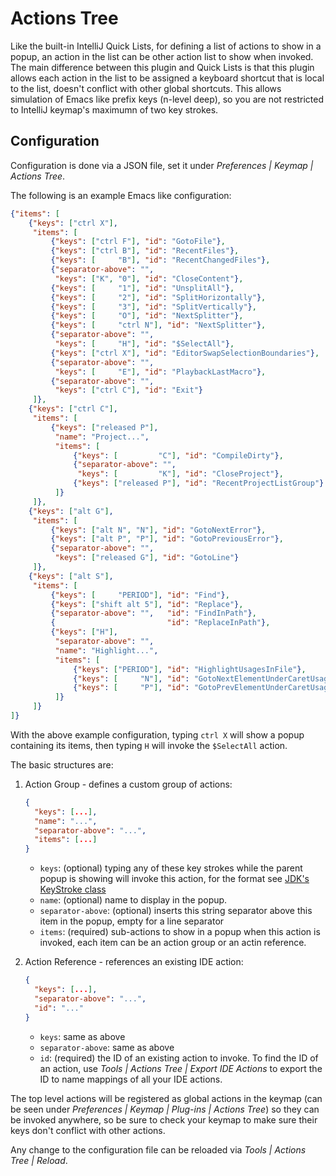 # Actions Tree

Like the built-in IntelliJ Quick Lists, for defining a list of actions to show in a popup, an action in the list can be other action list to show when invoked. The main difference between this plugin and Quick Lists is that this plugin allows each action in the list to be assigned a keyboard shortcut that is local to the list, doesn't conflict with other global shortcuts. This allows simulation of Emacs like prefix keys (n-level deep), so you are not restricted to IntelliJ keymap's maximumn of two key strokes.

## Configuration

Configuration is done via a JSON file, set it under *Preferences | Keymap | Actions Tree*.

The following is an example Emacs like configuration:

```json
{"items": [
    {"keys": ["ctrl X"],
     "items": [
         {"keys": ["ctrl F"], "id": "GotoFile"},
         {"keys": ["ctrl B"], "id": "RecentFiles"},
         {"keys": [     "B"], "id": "RecentChangedFiles"},
         {"separator-above": "",
          "keys": ["K", "0"], "id": "CloseContent"},
         {"keys": [     "1"], "id": "UnsplitAll"},
         {"keys": [     "2"], "id": "SplitHorizontally"},
         {"keys": [     "3"], "id": "SplitVertically"},
         {"keys": [     "O"], "id": "NextSplitter"},
         {"keys": [     "ctrl N"], "id": "NextSplitter"},
         {"separator-above": "",
          "keys": [     "H"], "id": "$SelectAll"},
         {"keys": ["ctrl X"], "id": "EditorSwapSelectionBoundaries"},
         {"separator-above": "",
          "keys": [     "E"], "id": "PlaybackLastMacro"},
         {"separator-above": "",
          "keys": ["ctrl C"], "id": "Exit"}
     ]},
    {"keys": ["ctrl C"],
     "items": [
         {"keys": ["released P"],
          "name": "Project...",
          "items": [
              {"keys": [         "C"], "id": "CompileDirty"},
              {"separator-above": "",
               "keys": [         "K"], "id": "CloseProject"},
              {"keys": ["released P"], "id": "RecentProjectListGroup"}
          ]}
     ]},
    {"keys": ["alt G"],
     "items": [
         {"keys": ["alt N", "N"], "id": "GotoNextError"},
         {"keys": ["alt P", "P"], "id": "GotoPreviousError"},
         {"separator-above": "",
          "keys": ["released G"], "id": "GotoLine"}
     ]},
    {"keys": ["alt S"],
     "items": [
         {"keys": [     "PERIOD"], "id": "Find"},
         {"keys": ["shift alt 5"], "id": "Replace"},
         {"separator-above": "",   "id": "FindInPath"},
         {                         "id": "ReplaceInPath"},
         {"keys": ["H"],
          "separator-above": "",
          "name": "Highlight...",
          "items": [
              {"keys": ["PERIOD"], "id": "HighlightUsagesInFile"},
              {"keys": [     "N"], "id": "GotoNextElementUnderCaretUsage"},
              {"keys": [     "P"], "id": "GotoPrevElementUnderCaretUsage"}
          ]}
     ]}
]}
```

With the above example configuration, typing `ctrl X` will show a popup containing its items, then typing `H` will invoke the `$SelectAll` action.

The basic structures are:

1. Action Group - defines a custom group of actions:

    ```json
    {
      "keys": [...],
      "name": "...",
      "separator-above": "...",
      "items": [...]
    }
    ```
    - `keys`: (optional) typing any of these key strokes while the parent popup is showing will invoke this action, for the format see [JDK's KeyStroke class](https://docs.oracle.com/javase/8/docs/api/javax/swing/KeyStroke.html#getKeyStroke-java.lang.String-)
    - `name`: (optional) name to display in the popup.
    - `separator-above`: (optional) inserts this string separator above this item in the popup, empty for a line separator
    - `items`: (required) sub-actions to show in a popup when this action is invoked, each item can be an action group or an actin reference.
2. Action Reference - references an existing IDE action:

    ```json
    {
      "keys": [...],
      "separator-above": "...",
      "id": "..."
    }
    ```
    - `keys`: same as above
    - `separator-above`: same as above
    - `id`: (required) the ID of an existing action to invoke. To find the ID of an action, use *Tools | Actions Tree | Export IDE Actions* to export the ID to name mappings of all your IDE actions.

The top level actions will be registered as global actions in the keymap (can be seen under *Preferences | Keymap | Plug-ins | Actions Tree*) so they can be invoked anywhere, so be sure to check your keymap to make sure their keys don't conflict with other actions.

Any change to the configuration file can be reloaded via *Tools | Actions Tree | Reload*.
